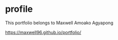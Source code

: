 # profile
This portfolio belongs to Maxwell Amoako Agyapong 

https://maxwell96.github.io/portfolio/